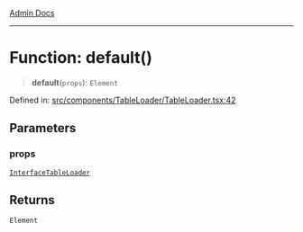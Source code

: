 [Admin Docs](/)

---

# Function: default()

> **default**(`props`): `Element`

Defined in: [src/components/TableLoader/TableLoader.tsx:42](https://github.com/PalisadoesFoundation/talawa-admin/blob/main/src/components/TableLoader/TableLoader.tsx#L42)

## Parameters

### props

[`InterfaceTableLoader`](../interfaces/InterfaceTableLoader.md)

## Returns

`Element`
